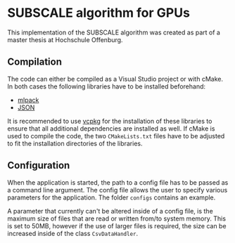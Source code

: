 # SUBSCALE algorithm for GPUs

This implementation of the SUBSCALE algorithm was created as part of a master thesis at Hochschule Offenburg. 

## Compilation
The code can either be compiled as a Visual Studio project or with cMake. In both cases the following libraries have to be installed beforehand:   

* [mlpack](https://github.com/mlpack/mlpack)
* [JSON](https://github.com/nlohmann/json)

It is recommended to use [vcpkg](https://github.com/microsoft/vcpkg) for the installation of these libraries to ensure that all additional dependencies are installed as well. If cMake is used to compile the code, the two `CMakeLists.txt` files have to be adjusted to fit the installation directories of the libraries. 

## Configuration
When the application is started, the path to a config file has to be passed as a command line argument. The config file allows the user to specify various parameters for the application. The folder `configs` contains an example. 

A parameter that currently can't be altered inside of a config file, is the maximum size of files that are read or written from/to system memory. This is set to 50MB, however if the use of larger files is required, the size can be increased inside of the class `CsvDataHandler`.
